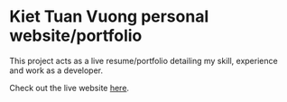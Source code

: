 # Kiet Tuan Vuong personal website/portfolio

This project acts as a live resume/portfolio detailing my skill, experience and work as a developer.

Check out the live website [here](https://kiettuanvuong.dev/).
